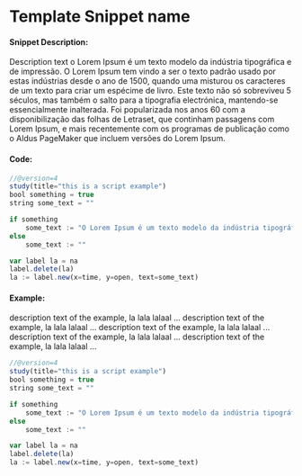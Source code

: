 # Template Snippet name

#### Snippet Description:

Description text o Lorem Ipsum é um texto modelo da indústria tipográfica e de impressão. O Lorem Ipsum tem vindo a ser o texto padrão usado por estas indústrias desde o ano de 1500, quando uma misturou os caracteres de um texto para criar um espécime de livro. Este texto não só sobreviveu 5 séculos, mas também o salto para a tipografia electrónica, mantendo-se essencialmente inalterada. Foi popularizada nos anos 60 com a disponibilização das folhas de Letraset, que continham passagens com Lorem Ipsum, e mais recentemente com os programas de publicação como o Aldus PageMaker que incluem versões do Lorem Ipsum.


#### Code:
<!--  -->
<!-- code goes between the backticks: -->
```javascript
//@version=4
study(title="this is a script example")
bool something = true
string some_text = ""

if something
    some_text := "O Lorem Ipsum é um texto modelo da indústria tipográfica e de impressão."
else
    some_text := ""

var label la = na
label.delete(la)
la := label.new(x=time, y=open, text=some_text)
```


#### Example:

description text of the example, la lala lalaal ...
description text of the example, la lala lalaal ...
description text of the example, la lala lalaal ...
description text of the example, la lala lalaal ...
description text of the example, la lala lalaal ...

<!--  -->
<!-- code goes between the backticks: -->
```javascript
//@version=4
study(title="this is a script example")
bool something = true
string some_text = ""

if something
    some_text := "O Lorem Ipsum é um texto modelo da indústria tipográfica e de impressão."
else
    some_text := ""

var label la = na
label.delete(la)
la := label.new(x=time, y=open, text=some_text)
```
